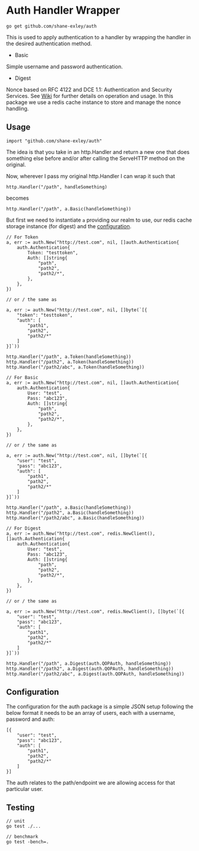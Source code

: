 # Auth Handler Wrapper

`go get github.com/shane-exley/auth`

This is used to apply authentication to a handler by wrapping the handler in the desired authentication method.

- Basic

Simple username and password authentication.

- Digest

Nonce based on RFC 4122 and DCE 1.1: Authentication and Security Services. See [Wiki](https://en.wikipedia.org/wiki/Digest_access_authentication) for further details on operation and usage. In this package we use a redis cache instance to store and manage the nonce handling.

## Usage

```
import "github.com/shane-exley/auth"
```

The idea is that you take in an http.Handler and return a new one that does something else before and/or after calling the ServeHTTP method on the original.

Now, wherever I pass my original http.Handler I can wrap it such that

```
http.Handler("/path", handleSomething)
```

becomes

```
http.Handler("/path", a.Basic(handleSomething))
```

But first we need to instantiate `a` providing our realm to use, our redis cache storage instance (for digest) and the [configuration](#Configuration).

```
// For Token
a, err := auth.New("http://test.com", nil, []auth.Authentication{
    auth.Authentication{
        Token: "testtoken",
        Auth: []string{
            "path",
            "path2",
            "path2/*",
        },
    },
})

// or / the same as

a, err := auth.New("http://test.com", nil, []byte(`[{
    "token": "testtoken",
    "auth": [
        "path1",
        "path2",
        "path2/*"
    ]
}]`))

http.Handler("/path", a.Token(handleSomething))
http.Handler("/path2", a.Token(handleSomething))
http.Handler("/path2/abc", a.Token(handleSomething))

// For Basic
a, err := auth.New("http://test.com", nil, []auth.Authentication{
    auth.Authentication{
        User: "test",
        Pass: "abc123",
        Auth: []string{
            "path",
            "path2",
            "path2/*",
        },
    },
})

// or / the same as

a, err := auth.New("http://test.com", nil, []byte(`[{
    "user": "test",
    "pass": "abc123",
    "auth": [
        "path1",
        "path2",
        "path2/*"
    ]
}]`))

http.Handler("/path", a.Basic(handleSomething))
http.Handler("/path2", a.Basic(handleSomething))
http.Handler("/path2/abc", a.Basic(handleSomething))

// For Digest
a, err := auth.New("http://test.com", redis.NewClient(), []auth.Authentication{
    auth.Authentication{
        User: "test",
        Pass: "abc123",
        Auth: []string{
            "path",
            "path2",
            "path2/*",
        },
    },
})

// or / the same as

a, err := auth.New("http://test.com", redis.NewClient(), []byte(`[{
    "user": "test",
    "pass": "abc123",
    "auth": [
        "path1",
        "path2",
        "path2/*"
    ]
}]`))

http.Handler("/path", a.Digest(auth.QOPAuth, handleSomething))
http.Handler("/path2", a.Digest(auth.QOPAuth, handleSomething))
http.Handler("/path2/abc", a.Digest(auth.QOPAuth, handleSomething))
```

## Configuration

The configuration for the auth package is a simple JSON setup following the below format it needs to be an array of users, each with a username, password and auth:

```
[{
    "user": "test",
    "pass": "abc123",
    "auth": [
        "path1",
        "path2",
        "path2/*"
    ]
}]
```

The auth relates to the path/endpoint we are allowing access for that particular user.

## Testing

```
// unit
go test ./...

```

```
// benchmark
go test -bench=.
```
